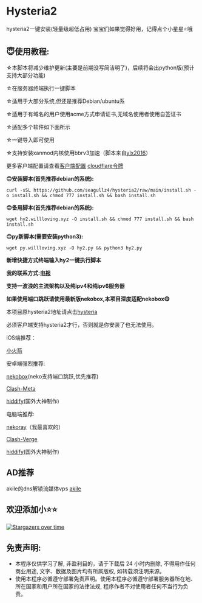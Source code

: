 # Hysteria2
hysteria2一键安装(轻量级超低占用)
宝宝们如果觉得好用，记得点个小星星⭐️哦

## **😇使用教程**:
☆本脚本将减少维护更新(主要是前期没写简洁明了)，后续将会出python版(预计支持大部分功能)

☆在服务器终端执行一键脚本

☆适用于大部分系统,但还是推荐Debian/ubuntu系

☆适用于有域名的用户使用acme方式申请证书,无域名使用者使用自签证书

☆适配多个软件如下面所示

☆一键导入即可使用

☆支持安装xanmod内核使用bbrv3加速（脚本来自[ylx2016](https://github.com/ylx2016/Linux-NetSpeed)）

更多客户端配置请查看[客户端配置](https://v2.hysteria.network/zh/docs/getting-started/Client/)  [cloudflare令牌](https://dash.cloudflare.com/profile/api-tokens)


**🙃安装脚本(首先推荐debian的系统):**
```
curl -sSL https://github.com/seagullz4/hysteria2/raw/main/install.sh -o install.sh && chmod 777 install.sh && bash install.sh
```

**🙃备用脚本(首先推荐debian的系统):**
```
wget hy2.willloving.xyz -O install.sh && chmod 777 install.sh && bash install.sh
```
**🙃py新脚本(需要安装python3):**
```
wget py.willloving.xyz -O hy2.py && python3 hy2.py
```

**新增快捷方式终端输入hy2一键执行脚本**

**我的联系方式:[电报](https://t.me/seagullz44)**


**支持一波浪的主流架构以及纯ipv4和纯ipv6服务器**

**如果使用端口跳跃请使用最新版nekobox,本项目深度适配nekobox😋**



本项目原hysteria2地址请点击[hysteria](https://github.com/apernet/hysteria)


必须客户端支持hysteria2才行，否则就是你安装了也无法使用。

iOS端推荐：

[小火箭](https://apps.apple.com/us/app/shadowrocket/id932747118)

安卓端强烈推荐:

[nekobox](https://github.com/MatsuriDayo/NekoBoxForAndroid)(neko支持端口跳跃,优先推荐)

[Clash-Meta](https://github.com/MetaCubeX/ClashMetaForAndroid)

[hiddify](https://github.com/hiddify/hiddify-next)(国外大神制作) 
 

电脑端推荐:


[nekoray](https://github.com/MatsuriDayo/nekoray)（我最喜欢的）

[Clash-Verge](https://github.com/clash-verge-rev/clash-verge-rev)

[hiddify](https://github.com/hiddify/hiddify-next)(国外大神制作) 

## AD推荐

akile的dns解锁流媒体vps [akile](https://akile.io/register?aff_code=99532291-0323-491e-bdd7-fbcfebbd1fa5)


## 欢迎添加小⭐⭐

[![Stargazers over time](https://starchart.cc/seagullz4/hysteria2.svg?variant=adaptive)](https://starchart.cc/seagullz4/hysteria2)

 
## 免责声明:
* 本程序仅供学习了解, 非盈利目的，请于下载后 24 小时内删除, 不得用作任何商业用途, 文字、数据及图片均有所属版权, 如转载须注明来源。
* 使用本程序必循遵守部署免责声明。使用本程序必循遵守部署服务器所在地、所在国家和用户所在国家的法律法规, 程序作者不对使用者任何不当行为负责。

